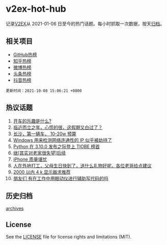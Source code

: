 # v2ex-hot-hub

 记录[V2EX](https://www.v2ex.com/)从 2021-01-06 日至今的热门话题。每小时抓取一次数据，按天[归档](archives)。
 
 ## 相关项目

- [GitHub热榜](https://github.com/lonnyzhang423/github-hot-hub)
- [知乎热榜](https://github.com/lonnyzhang423/zhihu-hot-hub)
- [微博热榜](https://github.com/lonnyzhang423/weibo-hot-hub)
- [头条热榜](https://github.com/lonnyzhang423/toutiao-hot-hub)
- [抖音热榜](https://github.com/lonnyzhang423/douyin-hot-hub)


 `更新时间：2021-10-08 15:06:21 +0800`

## 热议话题

1. [开车的乐趣是什么?](https://www.v2ex.com/t/806327)
1. [临近而立之年，心慌的很，这假期又白过了？](https://www.v2ex.com/t/806276)
1. [长沙，第一辆车， 10-20w 预算](https://www.v2ex.com/t/806289)
1. [Windows 用来检测网络连通性的 IP 似乎被劫持了](https://www.v2ex.com/t/806309)
1. [Python 在 3.10.0 发布之际登上 TIOBE 榜首](https://www.v2ex.com/t/806314)
1. [继[其实对老家很失望]后续](https://www.v2ex.com/t/806329)
1. [iPhone 质量堪忧](https://www.v2ex.com/t/806353)
1. [人在外地打工，父母生日快到了，送什么礼物好呢，各位老哥给点建议](https://www.v2ex.com/t/806264)
1. [2000 以内 4 k 显示器求推荐](https://www.v2ex.com/t/806375)
1. [朋友们 有在工作中用眼动仪进行辅助写代码的吗](https://www.v2ex.com/t/806326)

## 历史归档

[archives](archives)

## License

See the [LICENSE](LICENSE) file for license rights and limitations (MIT).
